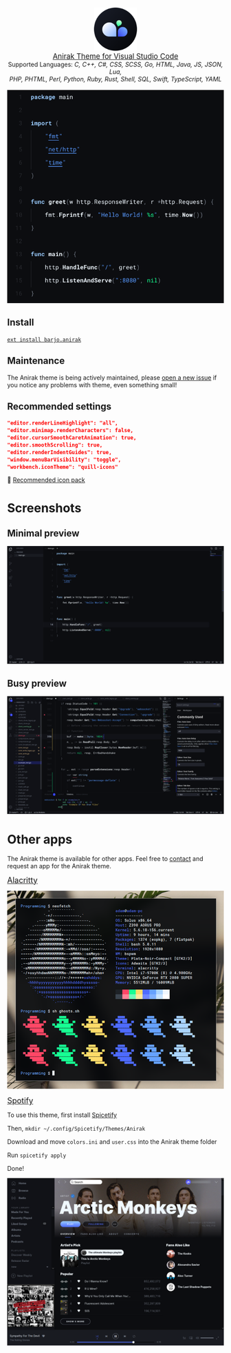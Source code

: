 <p align="center">
    <img src="https://raw.githubusercontent.com/barjoco/anirak/master/logos/anirak_circular.png" width="100"/>
    <br>
    <a style="font-size:larger;" href="https://github.com/barjoco/anirak">Anirak Theme for Visual Studio Code</a>
    <br>
    <span>Supported Languages:</span>
    <i>C, C++, C#, CSS, SCSS, Go, HTML, Java, JS, JSON, Lua, <br> PHP, PHTML, Perl, Python, Ruby, Rust, Shell, SQL, Swift, TypeScript, YAML</i>
    <br><br>
    <img src="https://raw.githubusercontent.com/barjoco/anirak/master/apps/vs-code/img/preview2.png" width="600"/>
</p>

## Install

<a href="https://marketplace.visualstudio.com/items?itemName=barjo.anirak">`ext install barjo.anirak`</a>

## Maintenance

The Anirak theme is being actively maintained, please [open a new issue](https://github.com/barjoco/anirak/issues) if you notice any problems with theme, even something small!

## Recommended settings
```json
"editor.renderLineHighlight": "all",
"editor.minimap.renderCharacters": false,
"editor.cursorSmoothCaretAnimation": true,
"editor.smoothScrolling": true,
"editor.renderIndentGuides": true,
"window.menuBarVisibility": "toggle",
"workbench.iconTheme": "quill-icons"
```

📁 [Recommended icon pack](https://marketplace.visualstudio.com/items?itemName=cdonohue.quill-icons)

# Screenshots

## Minimal preview
<img src="https://raw.githubusercontent.com/barjoco/anirak/master/apps/vs-code/img/minimal_preview2.png"/>

## Busy preview
<img src="https://raw.githubusercontent.com/barjoco/anirak/master/apps/vs-code/img/busy_preview2.png"/>

# Other apps

The Anirak theme is available for other apps. Feel free to [contact](mailto:barjo.business@gmail.com) and request an app for the Anirak theme.

<a style="font-size:large;" href="https://github.com/barjoco/anirak/blob/master/apps/alacritty/src/alacritty.yml">Alacritty</a>

<img src="https://raw.githubusercontent.com/barjoco/anirak/master/apps/alacritty/img/preview.png" width="600"/>

<br>

<a style="font-size:large;" href="https://github.com/barjoco/dots/tree/master/spicetify/Themes/Anirak">Spotify</a>

To use this theme, first install [Spicetify](https://github.com/khanhas/spicetify-cli)

Then, `mkdir ~/.config/Spicetify/Themes/Anirak`

Download and move `colors.ini` and `user.css` into the Anirak theme folder

Run `spicetify apply`

Done!

<img src="https://raw.githubusercontent.com/barjoco/anirak/master/apps/spicetify/img/preview.png" width="600"/>
